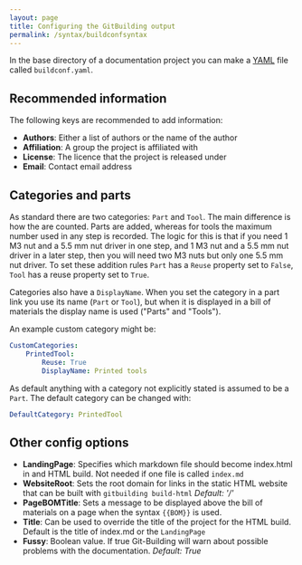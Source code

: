 ```yaml
---
layout: page
title: Configuring the GitBuilding output
permalink: /syntax/buildconfsyntax
---
```



In the base directory of a documentation project you can make a [YAML] file called `buildconf.yaml`.

[YAML]: https://en.wikipedia.org/wiki/YAML


## Recommended information

The following keys are recommended to add information:

* **Authors**: Either a list of authors or the name of the author
* **Affiliation**: A group the project is affiliated with
* **License**: The licence that the project is released under
* **Email**: Contact email address

## Categories and parts

As standard there are two categories: `Part` and `Tool`. The main difference is how the are counted. Parts are added, whereas for tools the maximum number used in any step is recorded. The logic for this is that if you need 1 M3 nut and a 5.5 mm nut driver in one step, and 1 M3 nut and a 5.5 mm nut driver in a later step, then you will need two M3 nuts but only one 5.5 mm nut driver. To set these addition rules `Part` has a `Reuse` property set to `False`, `Tool` has a reuse property set to `True`. 

Categories also have a `DisplayName`. When you set the category in a part link you use its name (`Part` or `Tool`), but when it is displayed in a bill of materials the display name is used ("Parts" and "Tools").

An example custom category might be:

```YAML
CustomCategories:
    PrintedTool:
        Reuse: True
        DisplayName: Printed tools
```

As default anything with a category not explicitly stated is assumed to be a `Part`. The default category can be changed with:

```YAML
DefaultCategory: PrintedTool
```


## Other config options

* **LandingPage**: Specifies which markdown file should become index.html in and HTML build. Not needed if one file is called `index.md`
* **WebsiteRoot**: Sets the root domain for links in the static HTML website that can be built with `gitbuilding build-html` *Default: '/'*
* **PageBOMTitle**: Sets a message to be displayed above the bill of materials on a page when the syntax `{{BOM}}` is used.
* **Title**: Can be used to override the title of the project for the HTML build. Default is the title of index.md or the `LandingPage`
* **Fussy**: Boolean value. If true Git-Building will warn about possible problems with the documentation. *Default: True*

